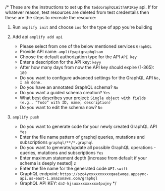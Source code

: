 
/*
These are the instructions to set up the `todoGraphQLWithAPIKey` api. If for whatever reason, test resources are
deleted from test credentails then these are the steps to recreate the resource:
1. Run `amplify init` and choose `ios` for the type of app you're building

2. Add api `amplify add api`
   * Please select from one of the below mentioned services `GraphQL`
   * Provide API name: `amplifyapigraphqlsam`
   * Choose the default authorization type for the API `API key`
   * Enter a description for the API key: `keyy`
   * After how many days from now the API key should expire (1-365): `180`
   * Do you want to configure advanced settings for the GraphQL API `No, I am done.`
   * Do you have an annotated GraphQL schema? `No`
   * Do you want a guided schema creation? `Yes`
   * What best describes your project: `Single object with fields (e.g., “Todo” with ID, name, description)`
   * Do you want to edit the schema now? `No`

3. `amplify push`
   * Do you want to generate code for your newly created GraphQL API `Yes`
   * Enter the file name pattern of graphql queries, mutations and subscriptions `graphql/**/*.graphql`
   * Do you want to generate/update all possible GraphQL operations - queries, mutations and subscriptions `Yes`
   * Enter maximum statement depth [increase from default if your schema is deeply nested] `2`
   * Enter the file name for the generated code `API.swift`
    * GraphQL endpoint: `https://szc4yxxxxxxxxxxqaaiwoqe.appsync-api.us-east-1.amazonaws.com/graphql`
    * GraphQL API KEY: `da2-kjsuxxxxxxxxxx4pujny`
*/

